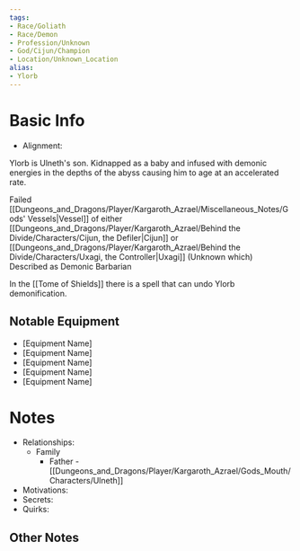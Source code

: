```yaml
---
tags:
- Race/Goliath
- Race/Demon
- Profession/Unknown
- God/Cijun/Champion
- Location/Unknown_Location
alias:
- Ylorb
---
```

# Basic Info
- Alignment: 

Ylorb is Ulneth's son. Kidnapped as a baby and infused with demonic energies in the depths of the abyss causing him to age at an accelerated rate.

Failed [[Dungeons_and_Dragons/Player/Kargaroth_Azrael/Miscellaneous_Notes/Gods' Vessels|Vessel]] of either [[Dungeons_and_Dragons/Player/Kargaroth_Azrael/Behind the Divide/Characters/Cijun, the Defiler|Cijun]] or  [[Dungeons_and_Dragons/Player/Kargaroth_Azrael/Behind the Divide/Characters/Uxagi, the Controller|Uxagi]] (Unknown which)
Described as Demonic Barbarian

In the [[Tome of Shields]] there is a spell that can undo Ylorb demonification.


## Notable Equipment
- [Equipment Name]
- [Equipment Name]
- [Equipment Name]
- [Equipment Name]
- [Equipment Name]

# Notes
- Relationships: 
	- Family
		- Father - [[Dungeons_and_Dragons/Player/Kargaroth_Azrael/Gods_Mouth/Characters/Ulneth]]
- Motivations: 
- Secrets: 
- Quirks: 

## Other Notes